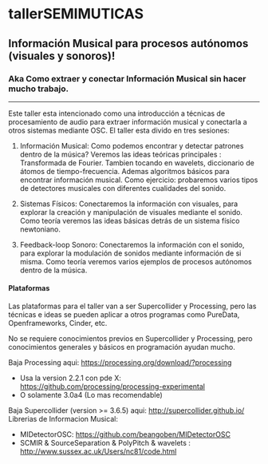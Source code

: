 tallerSEMIMUTICAS
=================

## Información Musical para procesos autónomos (visuales y sonoros)!
### Aka Como extraer y conectar Información Musical sin hacer mucho trabajo.
___

Este taller esta intencionado como una introducción a técnicas de procesamiento de audio para extraer información musical y conectarla a otros sistemas mediante OSC.
El taller esta divido en tres sesiones:

1. Información Musical: Como podemos encontrar y detectar patrones dentro de la música? Veremos las ideas teóricas principales : Transformada de Fourier.
Tambien tocando en wavelets, diccionario de átomos de tiempo-frecuencia. Ademas algoritmos básicos para encontrar información musical. Como ejercicio: probaremos varios tipos de detectores musicales con diferentes cualidades del sonido. 

2. Sistemas Físicos: Conectaremos la información con visuales, para explorar la creación y manipulación de visuales mediante el sonido. Como teoría veremos las ideas básicas detrás de un sistema físico newtoniano.

3. Feedback-loop Sonoro: Conectaremos la información con el sonido, para explorar la modulación de sonidos mediante información de si misma. Como teoría veremos varios ejemplos de procesos autónomos dentro de la música.

#### Plataformas

Las plataformas para el taller van a ser Supercollider y Processing, pero las técnicas e ideas se pueden aplicar a otros programas como PureData, Openframeworks, Cinder, etc.

No se requiere conocimientos previos en Supercollider y Processing, pero conocimientos generales y básicos en programación ayudan mucho.

Baja Processing aqui: https://processing.org/download/?processing
* Usa la version 2.2.1 con pde X: https://github.com/processing/processing-experimental
* O solamente 3.0a4 (Lo mas recomendable)

Baja Supercollider (version >= 3.6.5) aqui: http://supercollider.github.io/
Librerias de Informacion Musical:
* MIDetectorOSC: https://github.com/beangoben/MIDetectorOSC
* SCMIR & SourceSeparation & PolyPitch & wavelets : http://www.sussex.ac.uk/Users/nc81/code.html 




  
